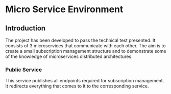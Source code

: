 # Micro Service Environment

## Introduction

The project has been developed to pass the technical test presented. It consists of 3 microservices that communicate with each other. The aim is to create a small subscription management structure and to demonstrate some of the knowledge of microservices distributed architectures.

### Public Service

This service publishes all endpoints required for subscription management. It redirects everything that comes to it to the corresponding service.


